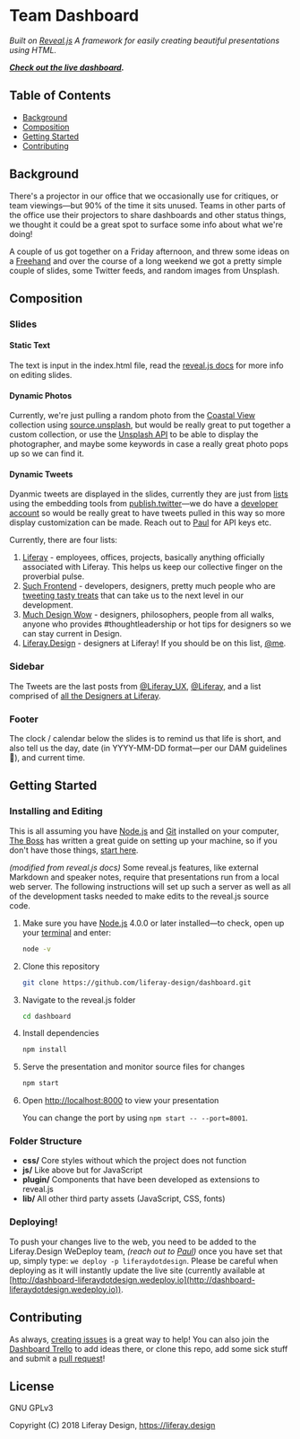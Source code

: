 # Team Dashboard

_Built on [Reveal.js](http://revealjs.com)_
_A framework for easily creating beautiful presentations using HTML._

**_[Check out the live dashboard](http://dashboard-liferaydotdesign.wedeploy.io/)._**

## Table of Contents

* [Background](#background)
* [Composition](#composition)
* [Getting Started](#getting-started)
* [Contributing](#contributing)

## Background

There's a projector in our office that we occasionally use for critiques, or team viewings&mdash;but 90% of the time it sits unused. Teams in other parts of the office use their projectors to share dashboards and other status things, we thought it could be a great spot to surface some info about what we're doing!

A couple of us got together on a Friday afternoon, and threw some ideas on a [Freehand](https://liferay.invisionapp.com/freehand/document/D1un6U4eh) and over the course of a long weekend we got a pretty simple couple of slides, some Twitter feeds, and random images from Unsplash.

## Composition

### Slides

#### Static Text

The text is input in the index.html file, read the [reveal.js docs](https://github.com/hakimel/reveal.js#instructions) for more info on editing slides.

#### Dynamic Photos

Currently, we're just pulling a random photo from the [Coastal View](https://unsplash.com/collections/825250/coastal-view) collection using [source.unsplash](http://source.unsplash.com), but would be really great to put together a custom collection, or use the [Unsplash API](http://unsplash.com/developers) to be able to display the photographer, and maybe some keywords in case a really great photo pops up so we can find it.

#### Dynamic Tweets

Dyanmic tweets are displayed in the slides, currently they are just from [lists](https://twitter.com/plhnk/lists) using the embedding tools from [publish.twitter](https://publish.twitter.com/)&mdash;we do have a [developer account](https://developer.twitter.com/en.html) so would be really great to have tweets pulled in this way so more display customization can be made. Reach out to [Paul](http://twitter.com/plhnk) for API keys etc.

Currently, there are four lists:

1.  [Liferay](https://twitter.com/plhnk/lists/liferay) - employees, offices, projects, basically anything officially associated with Liferay. This helps us keep our collective finger on the proverbial pulse.
1.  [Such Frontend](https://twitter.com/plhnk/lists/such-frontend) - developers, designers, pretty much people who are [tweeting tasty treats](http://twitter.com/wesbos) that can take us to the next level in our development.
1.  [Much Design Wow](https://twitter.com/plhnk/lists/much-design-wow) - designers, philosophers, people from all walks, anyone who provides #thoughtleadership or hot tips for designers so we can stay current in Design.
1.  [Liferay.Design](https://twitter.com/plhnk/lists/liferay-design) - designers at Liferay! If you should be on this list, [@me](http://twitter.com/plhnk).

### Sidebar

The Tweets are the last posts from [@Liferay_UX](https://twitter.com/Liferay_UX), [@Liferay](https://twitter.com/Liferay), and a list comprised of [all the Designers at Liferay](https://twitter.com/plhnk/lists/liferay-design).

### Footer

The clock / calendar below the slides is to remind us that life is short, and also tell us the day, date (in YYYY-MM-DD format&mdash;per our DAM guidelines 😬), and current time.

## Getting Started

### Installing and Editing

This is all assuming you have [Node.js](http://nodejs.org/) and [Git](https://help.github.com/articles/set-up-git/) installed on your computer, [The Boss](https://github.com/naoki-evan-hisamoto/) has written a great guide on setting up your machine, so if you don't have those things, [start here](https://github.com/naoki-evan-hisamoto/phresh-n-clean/blob/master/README.md#set-up).

_(modified from reveal.js docs)_
Some reveal.js features, like external Markdown and speaker notes, require that presentations run from a local web server. The following instructions will set up such a server as well as all of the development tasks needed to make edits to the reveal.js source code.

1.  Make sure you have [Node.js](http://nodejs.org/) 4.0.0 or later installed&mdash;to check, open up your [terminal](http://blog.teamtreehouse.com/introduction-to-the-mac-os-x-command-line) and enter:

    ```sh
    node -v
    ```

1.  Clone this repository

    ```sh
    git clone https://github.com/liferay-design/dashboard.git
    ```

1.  Navigate to the reveal.js folder

    ```sh
    cd dashboard
    ```

1.  Install dependencies

    ```sh
    npm install
    ```

1.  Serve the presentation and monitor source files for changes

    ```sh
    npm start
    ```

1.  Open <http://localhost:8000> to view your presentation

    You can change the port by using `npm start -- --port=8001`.

### Folder Structure

* **css/** Core styles without which the project does not function
* **js/** Like above but for JavaScript
* **plugin/** Components that have been developed as extensions to reveal.js
* **lib/** All other third party assets (JavaScript, CSS, fonts)

### Deploying!

To push your changes live to the web, you need to be added to the Liferay.Design WeDeploy team, _(reach out to [Paul](http://twitter.com/plhnk))_ once you have set that up, simply type: `we deploy -p liferaydotdesign`. Please be careful when deploying as it will instantly update the live site (currently available at [http://dashboard-liferaydotdesign.wedeploy.io](http://dashboard-liferaydotdesign.wedeploy.io)).

## Contributing

As always, [creating issues](https://github.com/liferay-design/dashboard/issues) is a great way to help! You can also join the [Dashboard Trello](https://trello.com/b/vC9bDSPE/team-dashboard) to add ideas there, or clone this repo, add some sick stuff and submit a [pull request](https://github.com/liferay-design/dashboard/pulls)!

## License

GNU GPLv3

Copyright (C) 2018 Liferay Design, https://liferay.design
